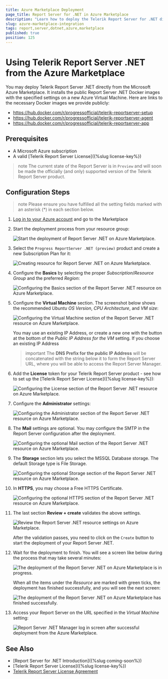 ```yaml
---
title: Azure Marketplace Deployment
page_title: Report Server for .NET in Azure Marketplace
description: "Learn how to deploy the Telerik Report Server for .NET directly from the Microsoft Azure Marketplace."
slug: azure-marketplace-integration
tags: report,server,dotnet,azure,marketplace
published: true
position: 125
---
```


# Using Telerik Report Server .NET from the Azure Marketplace

You may deploy Telerik Report Server .NET directly from the Microsoft Azure Marketplace. It installs the public Report Server .NET Docker images with the specified settings on a new Azure Virtual Machine. Here are links to the necessary Docker images we provide publicly:

* https://hub.docker.com/r/progressofficial/telerik-reportserver-setup
* https://hub.docker.com/r/progressofficial/telerik-reportserver-agent
* https://hub.docker.com/r/progressofficial/telerik-reportserver-app

## Prerequisites

* A Microsoft Azure subscription
* A valid [Telerik Report Server License]({%slug license-key%})

>note The current state of the Report Server is in `Preview` and will soon be made the officially (and only) supported version of the Telerik Report Server product.

## Configuration Steps

>note Please ensure you have fulfilled all the setting fields marked with an asterisk (*) in each section below.

1. [Log in to your Azure account](https://portal.azure.com/#home) and go to the Marketplace
1. Start the deployment process from your resource group:

	![Start the deployment of Report Server .NET on Azure Marketplace.](../images/rs-net-images/create-rs-net-start-deployment.png)

1. Select the `Progress ReportServer .NET (preview)` product and create a new Subscription Plan for it:

	![Creating resource for Report Server .NET on Azure Marketplace.](../images/rs-net-images/create-rs-net-subscription-plan.png)

1. Configure the __Basics__ by selecting the proper _Subscription_/_Resource Group_ and the preferred _Region_:

	![Configuring the Basics section of the Report Server .NET resource on Azure Marketplace.](../images/rs-net-images/rs-net-azure-marketplace-settings-basics.png)

1. Configure the __Virtual Machine__ section. The screenshot below shows the recommended _Ubuntu OS Version_, _CPU Architecture_, and _VM size_:

	![Configuring the Virtual Machine section of the Report Server .NET resource on Azure Marketplace.](../images/rs-net-images/rs-net-azure-marketplace-settings-virtual-machine.png)

	You may use an existing IP Address, or create a new one with the button at the bottom of the _Public IP Address for the VM_ setting. If you choose an existing IP Address

	>important The __DNS Prefix for the public IP Address__ will be concatenated with the string below it to form the Report Server URL, where you will be able to access the Report Server Manager.

1. Add the __License__ token for your Telerik Report Server product - see how to set up the [Telerik Report Server License]({%slug license-key%}):

	![Configuring the License section of the Report Server .NET resource on Azure Marketplace.](../images/rs-net-images/rs-net-azure-marketplace-settings-license.png)

1. Configure the __Administrator__ settings:

	![Configuring the Administrator section of the Report Server .NET resource on Azure Marketplace.](../images/rs-net-images/rs-net-azure-marketplace-settings-administrator.png)

1. The __Mail__ settings are optional. You may configure the SMTP in the Report Server configuration after the deployment.

	![Configuring the optional Mail section of the Report Server .NET resource on Azure Marketplace.](../images/rs-net-images/rs-net-azure-marketplace-settings-mail.png)

1. The __Storage__ section lets you select the MSSQL Database storage. The default Storage type is File Storage.

 	![Configuring the optional Storage section of the Report Server .NET resource on Azure Marketplace.](../images/rs-net-images/rs-net-azure-marketplace-settings-storage.png)

1. In __HTTPS__, you may choose a Free HTTPS Certificate.
 
	![Configuring the optional HTTPS section of the Report Server .NET resource on Azure Marketplace.](../images/rs-net-images/rs-net-azure-marketplace-settings-https.png)

1. The last section __Review + create__ validates the above settings.

	![Review the Report Server .NET resource settings on Azure Marketplace.](../images/rs-net-images/rs-net-azure-marketplace-settings-review.png)

	After the validation passes, you need to click on the `Create` button to start the deployment of your Report Server .NET.

1. Wait for the deployment to finish. You will see a screen like below during the process that may take several minutes:

	![The deployment of the Report Server .NET on Azure Marketplace is in progress.](../images/rs-net-images/rs-net-azure-marketplace-settings-deployment-in-progress.png)

	When all the items under the _Resource_ are marked with green ticks, the deployment has finished successfully, and you will see the next screen:

	![The deployment of the Report Server .NET on Azure Marketplace has finished successfully.](../images/rs-net-images/rs-net-azure-marketplace-settings-deployment-complete.png)

1. Access your Report Server on the URL specified in the _Virtual Machine_ setting:

	![Report Server .NET Manager log in screen after successful deployment from the Azure Marketplace.](../images/rs-net-images/rs-net-azure-marketplace-access-rs.png)

## See Also

* [Report Server for .NET Introduction]({%slug coming-soon%})
* [Telerik Report Server License]({%slug license-key%})
* [Telerik Report Server License Agreement](https://www.telerik.com/purchase/license-agreement/report-server)
